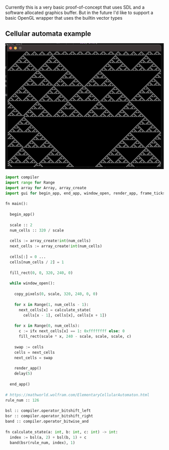 Currently this is a very basic proof-of-concept that uses SDL and a software allocated graphics buffer. But in the future I'd like to support a basic OpenGL wrapper that uses the builtin vector types

## Cellular automata example 

![](cells.png)

```python
import compiler
import range for Range
import array for Array, array_create
import gui for begin_app, end_app, window_open, render_app, frame_ticks, set_pixel, get_pixel, fill_rect, delay, copy_pixels

fn main():

  begin_app()

  scale :: 2
  num_cells :: 320 / scale

  cells := array_create!int(num_cells)
  next_cells := array_create!int(num_cells)

  cells[:] = 0 ...
  cells[num_cells / 2] = 1

  fill_rect(0, 0, 320, 240, 0)

  while window_open():

    copy_pixels(0, scale, 320, 240, 0, 0)

    for x in Range(1, num_cells - 1):
      next_cells[x] = calculate_state(
        cells[x - 1], cells[x], cells[x + 1])

    for x in Range(0, num_cells):
      c := ifx next_cells[x] == 1: 0xffffffff else: 0
      fill_rect(scale * x, 240 - scale, scale, scale, c)

    swap := cells
    cells = next_cells
    next_cells = swap

    render_app()
    delay(5)

  end_app()

# https://mathworld.wolfram.com/ElementaryCellularAutomaton.html
rule_num :: 126

bsl :: compiler.operator_bitshift_left
bsr :: compiler.operator_bitshift_right
band :: compiler.operator_bitwise_and

fn calculate_state(a: int, b: int, c: int) -> int:
  index := bsl(a, 2) + bsl(b, 1) + c
  band(bsr(rule_num, index), 1)

```